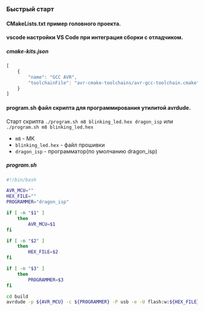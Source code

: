 ### Быстрый старт

#### CMakeLists.txt  пример головного проекта.

#### vscode настройки VS Code при интеграция сборки с отладчиком.
##### cmake-kits.json
```javascript
[
    {
        "name": "GCC AVR",
        "toolchainFile": "avr-cmake-toolchains/avr-gcc-toolchain.cmake"
    }
]
```

#### program.sh файл скрипта для программирования утилитой avrdude.
Старт скрипта `./program.sh m8 blinking_led.hex dragon_isp` или `./program.sh m8 blinking_led.hex`
* `m8` - МК
* `blinking_led.hex` - файл прошивки
* `dragon_isp` - программатор(по умолчанию dragon_isp)

##### program.sh
```sh
#!/bin/bash

AVR_MCU=""
HEX_FILE=""
PROGRAMMER="dragon_isp"

if [ -n "$1" ]
    then
        AVR_MCU=$1
fi

if [ -n "$2" ]
    then
        HEX_FILE=$2
fi

if [ -n "$3" ]
    then
        PROGRAMMER=$3
fi

cd build
avrdude -p ${AVR_MCU} -c ${PROGRAMMER} -P usb -e -U flash:w:${HEX_FILE}
```
